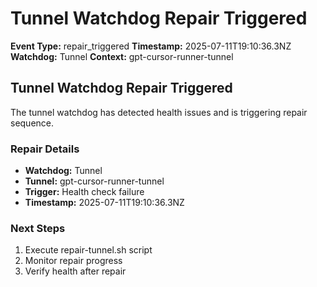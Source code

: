 # Tunnel Watchdog Repair Triggered

**Event Type:** repair_triggered
**Timestamp:** 2025-07-11T19:10:36.3NZ
**Watchdog:** Tunnel
**Context:** gpt-cursor-runner-tunnel


## Tunnel Watchdog Repair Triggered

The tunnel watchdog has detected health issues and is triggering repair sequence.

### Repair Details
- **Watchdog:** Tunnel
- **Tunnel:** gpt-cursor-runner-tunnel
- **Trigger:** Health check failure
- **Timestamp:** 2025-07-11T19:10:36.3NZ

### Next Steps
1. Execute repair-tunnel.sh script
2. Monitor repair progress
3. Verify health after repair


